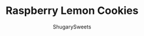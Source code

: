 ---
layout: ../../layouts/MarkdownPostLayout.astro
title: Raspberry Lemon Cookies
author: ShugarySweets
pubDate: 2023-01-05
description: "The red marbling on these Raspberry Lemon Cookies is incredibly unique. It’s impressive enough to stand out at any potluck, holiday tray, or dessert spread. Even better, they’re tasty and easy to make. No special skill or decorations required. It’s all in the delicious fruit filling!"
image_url: https://www.shugarysweets.com/wp-content/uploads/2023/02/raspberry-lemonade-cookies-facebook.jpg
tags: ["Cookies","American"]
calories: 255
protein: 4
carbohydrates: 42
fats: 8
fiber: 2
ingredients: ["2 ⅓ cups all-purpose flour","½ teaspoon baking powder","¼ teaspoon kosher salt","½ teaspoon baking soda","½ cup unsalted butter, softened","1 cup granulated sugar","1 teaspoon vanilla extract","2 Tablespoons lemon juice","¼ cup greek yogurt (plain or vanilla flavored)","1 large egg","zest of 1 lemon","⅔ cup frozen raspberries","¼ cup turbinado sugar for topping"]
serves: 12
time: "24 minutes"
prepTime: "10 minutes"
instructions: ["Preheat the oven to 350°F. Line 2 baking sheets with parchment paper and set aside.","In a medium mixing bowl, combine the flour, baking powder, salt, and baking soda with a whisk. Set aside.","In a separate large mixing bowl, beat the butter and sugar until well combined.","Add the vanilla extract, lemon juice, Greek yogurt, and egg. Mix until combined.","Add half the dry ingredients to the wet ingredients and mix with a spoon then add the rest of the dry ingredients and continue mixing until a dough forms.","Break up the frozen raspberries into smaller pieces. Fold in the raspberry pieces and lemon zest until evenly distributed throughout the dough. Do not overmix.","Using a 2 or 3 Tablespoon scoop, scoop 6 dough balls onto each baking sheet. Sprinkle each cookiewith turbinado sugar.","Freeze for 10 minutes before baking (optional for thicker cookies). Bake the cookies at 350°F for 14-16 minutes or until the edges are golden."]
nutrition: ["255 calories","42 grams carbohydrates","36 milligrams cholesterol","8 grams fat","2 grams fiber","4 grams protein","5 grams saturated fat","109 milligrams sodium","22 grams sugar","0 grams trans fat","3 grams unsaturated fat"]
---